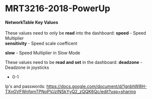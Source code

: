 # MRT3216-2018-PowerUp

#### **NetworkTable Key Values**
These values need to only be **read** into the dashboard:
**speed** - Speed Multiplier  
**sensitivity** - Speed scale coefficent  
 
**slow** - Speed Multiplier in Slow Mode  

These values need to be **read and set** in the dashboard:
**deadzone** - Deadzone in joysticks 
- 0-1

Ip's and passwords: https://docs.google.com/document/d/1gnbhW8H-TXnGVFWnfqmTPNoPVJzINSkYyQ2_zQQK6Qc/edit?usp=sharing
